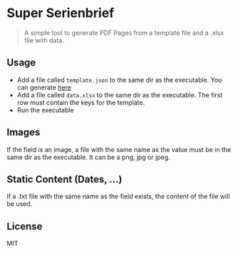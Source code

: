 # Super Serienbrief
> A simple tool to generate PDF Pages from a template file and a .xlsx file with data.

## Usage
- Add a file called `template.json` to the same dir as the executable. You can generate [here](https://pdfme.com/template-design)
- Add a file called `data.xlsx` to the same dir as the executable. The first row must contain the keys for the template.
- Run the executable

## Images
If the field is an image, a file with the same name as the value must be in the same dir as the executable. It can be a png, jpg or jpeg.

## Static Content (Dates, ...)
If a .txt file with the same name as the field exists, the content of the file will be used.

## License
MIT